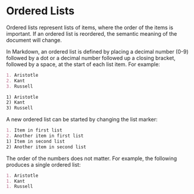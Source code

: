 # Ordered Lists

Ordered lists represent lists of items, where the order of the items is
important. If an ordered list is reordered, the semantic meaning of the
document will change.

In Markdown, an ordered list is defined by placing a decimal number (0-9)
followed by a dot or a decimal number followed up a closing bracket, followed
by a space, at the start of each list item. For example:

```markdown
1. Aristotle
2. Kant
3. Russell
```

```markdown
1) Aristotle
2) Kant
3) Russell
```

A new ordered list can be started by changing the list marker:

```markdown
1. Item in first list
2. Another item in first list
1) Item in second list
2) Another item in second list
```

The order of the numbers does not matter. For example, the following produces a
single ordered list:

```markdown
1. Aristotle
1. Kant
1. Russell
```
